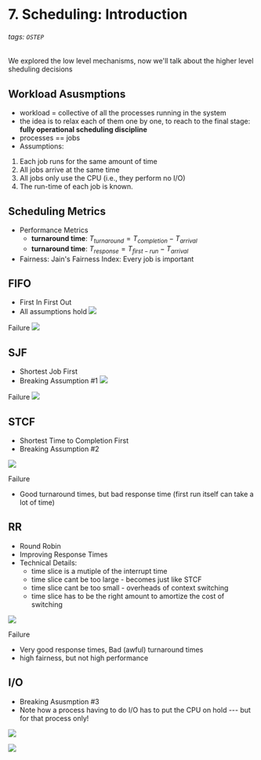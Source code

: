 # 7. Scheduling: Introduction
###### tags: `OSTEP`

We explored the low level mechanisms, now we'll talk about the higher level sheduling decisions

## Workload Asusmptions
- workload = collective of all the processes running in the system
- the idea is to relax each of them one by one, to reach to the final stage: **fully operational scheduling discipline**
- processes == jobs
- Assumptions:
1. Each job runs for the same amount of time
2. All jobs arrive at the same time
3. All jobs only use the CPU (i.e., they perform no I/O)
4. The run-time of each job is known.

## Scheduling Metrics
- Performance Metrics
    - **turnaround time**: $T_{turnaround} = T_{completion} - T_{arrival}$
    - **turnaround time**: $T_{response} = T_{first-run} - T_{arrival}$
- Fairness: Jain's Fairness Index: Every job is important

## FIFO
- First In First Out
- All assumptions hold
![](https://i.imgur.com/WOo8dUi.png)

Failure
![](https://i.imgur.com/25a0byh.png)

## SJF
- Shortest Job First
- Breaking Assumption #1
![](https://i.imgur.com/llQRqWc.png)

Failure
![](https://i.imgur.com/MDZWBON.png)

## STCF
- Shortest Time to Completion First
- Breaking Assumption #2

![](https://i.imgur.com/AYZMtaB.png)

Failure
- Good turnaround times, but bad response time (first run itself can take a lot of time)

## RR
- Round Robin
- Improving Response Times
- Technical Details:
    - time slice is a mutiple of the interrupt time
    - time slice cant be too large - becomes just like STCF
    - time slice cant be too small - overheads of context switching
    - time slice has to be the right amount to amortize the cost of switching

![](https://i.imgur.com/dI5WAya.png)

Failure
- Very good response times, Bad (awful) turnaround times
- high fairness, but not high performance

## I/O
- Breaking Asusmption #3
- Note how a process having to do I/O has to put the CPU on hold --- but for that process only!

![](https://i.imgur.com/GclXWRZ.png)

![](https://i.imgur.com/k4QwQmJ.png)
